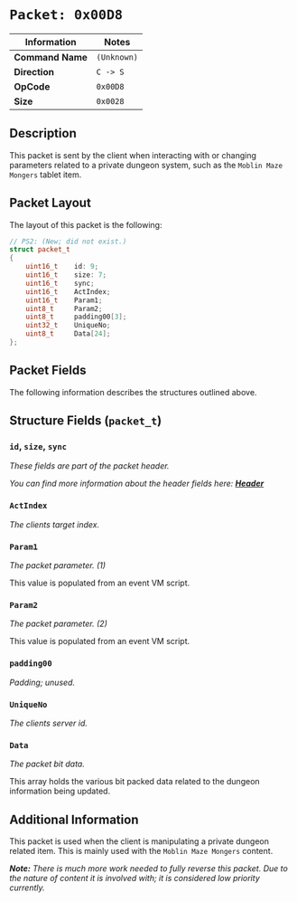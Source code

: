 # `Packet: 0x00D8`

| Information               | Notes |
|---                        |---    |
| **Command Name**          | `(Unknown)` |
| **Direction**             | `C -> S` |
| **OpCode**                | `0x00D8` |
| **Size**                  | `0x0028` |

## Description

This packet is sent by the client when interacting with or changing parameters related to a private dungeon system, such as the `Moblin Maze Mongers` tablet item.

## Packet Layout

The layout of this packet is the following:

```cpp
// PS2: (New; did not exist.)
struct packet_t
{
    uint16_t    id: 9;
    uint16_t    size: 7;
    uint16_t    sync;
    uint16_t    ActIndex;
    uint16_t    Param1;
    uint8_t     Param2;
    uint8_t     padding00[3];
    uint32_t    UniqueNo;
    uint8_t     Data[24];
};
```

## Packet Fields

The following information describes the structures outlined above.

## Structure Fields (`packet_t`)

### `id`, `size`, `sync`

_These fields are part of the packet header._

_You can find more information about the header fields here: [**Header**](/world/HEADER.md)_

### `ActIndex`

_The clients target index._

### `Param1`

_The packet parameter. (1)_

This value is populated from an event VM script.

### `Param2`

_The packet parameter. (2)_

This value is populated from an event VM script.

### `padding00`

_Padding; unused._

### `UniqueNo`

_The clients server id._

### `Data`

_The packet bit data._

This array holds the various bit packed data related to the dungeon information being updated.

## Additional Information

This packet is used when the client is manipulating a private dungeon related item. This is mainly used with the `Moblin Maze Mongers` content.

_**Note:** There is much more work needed to fully reverse this packet. Due to the nature of content it is involved with; it is considered low priority currently._
